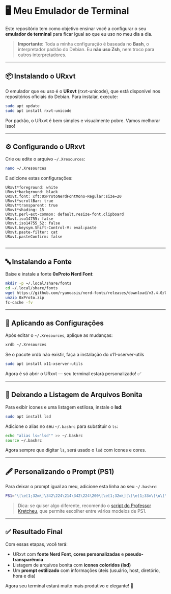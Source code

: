 # 🖥️ Meu Emulador de Terminal

Este repositório tem como objetivo ensinar você a configurar o seu **emulador de terminal** para ficar igual ao que eu uso no meu dia a dia.

> **Importante:**
> Toda a minha configuração é baseada no **Bash**, o interpretador padrão do Debian.
> Eu **não uso Zsh**, nem troco para outros interpretadores.

---

## 📦 Instalando o URxvt

O emulador que eu uso é o **URxvt** (rxvt-unicode), que está disponível nos repositórios oficiais do Debian.
Para instalar, execute:

```bash
sudo apt update
sudo apt install rxvt-unicode
```


Por padrão, o URxvt é bem simples e visualmente pobre. Vamos melhorar isso!

---

## ⚙️ Configurando o URxvt

Crie ou edite o arquivo `~/.Xresources`:

```bash
nano ~/.Xresources
```

E adicione estas configurações:

```text
URxvt*foreground: white
URxvt*background: black
URxvt.font: xft:0xProtoNerdFontMono-Regular:size=20
URxvt*scrollBar: true
URxvt*transparent: true
URxvt*shading: 15
URxvt.perl-ext-common: default,resize-font,clipboard
URxvt.iso14755: false
URxvt.iso14755_52: false
URxvt.keysym.Shift-Control-V: eval:paste
URxvt.paste-filter: cat
URxvt.pasteConfirm: false


```

---

## 🔤 Instalando a Fonte

Baixe e instale a fonte **0xProto Nerd Font**:

```bash
mkdir -p ~/.local/share/fonts
cd ~/.local/share/fonts
wget https://github.com/ryanoasis/nerd-fonts/releases/download/v3.4.0/0xProto.zip
unzip 0xProto.zip
fc-cache -fv
```

---

## 🔄 Aplicando as Configurações

Após editar o `~/.Xresources`, aplique as mudanças:

```bash
xrdb ~/.Xresources
```

Se o pacote xrdb não existir, faça a instalação do x11-xserver-utils

```bash
sudo apt install x11-xserver-utils
```

Agora é só abrir o URxvt — seu terminal estará personalizado! ✅

---

## 🎨 Deixando a Listagem de Arquivos Bonita

Para exibir ícones e uma listagem estilosa, instale o **lsd**:

```bash
sudo apt install lsd
```

Adicione o alias no seu `~/.bashrc` para substituir o `ls`:

```bash
echo "alias ls='lsd'" >> ~/.bashrc
source ~/.bashrc
```

Agora sempre que digitar `ls`, será usado o `lsd` com ícones e cores.

---

## 🖋️ Personalizando o Prompt (PS1)

Para deixar o prompt igual ao meu, adicione esta linha ao seu `~/.bashrc`:

```bash
PS1="\[\e[1;32m\]\342\224\214\342\224\200\[\e[1;32m\][\[\e[1;33m\]\u\[\e[1;37m\]@\[\e[1;33m\]\h\[\e[1;32m\]]\[\e[1;32m\]\342\224\200\[\e[1;32m\][\[\e[1;33m\]\w\[\e[1;32m\]]\[\e[1;32m\]\342\224\200[\[\e[1;37m\]\t\[\e[1;32m\]]\[\e[1;32m\]\342\224\200[\[\e[1;37m\]$(date +%a)\[\e[1;32m\]]\n\[\e[1;32m\]\342\224\224\342\224\200\342\224\200\342\225\274\[\e[1;37m\] \$ \[\e[0m\]"
```

> Dica: se quiser algo diferente, recomendo o [script do Professor Kretcheu](https://github.com/kretcheu/devel/blob/6169f932217385fdafb3ddc90b571737a2f3c88d/prompt), que permite escolher entre vários modelos de PS1.

---

## ✅ Resultado Final

Com essas etapas, você terá:

* URxvt com **fonte Nerd Font**, **cores personalizadas** e **pseudo-transparência**
* Listagem de arquivos bonita com **ícones coloridos (lsd)**
* Um **prompt estilizado** com informações úteis (usuário, host, diretório, hora e dia)

Agora seu terminal estará muito mais produtivo e elegante! 🎉

